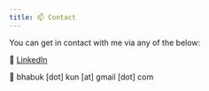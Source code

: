 ```yaml
---
title: 📫 Contact
---
```

You can get in contact with me via any of the below:

🔗 [LinkedIn](linkedin.com/in/bhabukkunwar)

📧 bhabuk [dot] kun [at] gmail [dot] com
